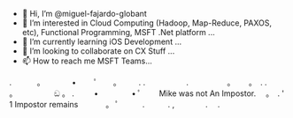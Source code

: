 - 👋 Hi, I’m @miguel-fajardo-globant
- 👀 I’m interested in Cloud Computing (Hadoop, Map-Reduce, PAXOS, etc), Functional Programming, MSFT .Net platform ...
- 🌱 I’m currently learning iOS Development ...
- 💞️ I’m looking to collaborate on CX Stuff ...
- 📫 How to reach me MSFT Teams...

. 　　　。　　　　•　 　ﾟ　　。 　　.
.　　　 　　.　　　　　。　　 。　.
.　　 。　　　　　 ඞ 。 . 　　 • 　　　　•
ﾟ　　 Mike was not An Impostor.　 。　.
'　　　 1 Impostor remains 　 　　。
ﾟ　　　.　　　. ,　　　　.　 .⠀⠀⠀⠀⠀⠀

<!---
miguel-fajardo-globant/miguel-fajardo-globant is a ✨ special ✨ repository because its `README.md` (this file) appears on your GitHub profile.
You can click the Preview link to take a look at your changes.
--->
